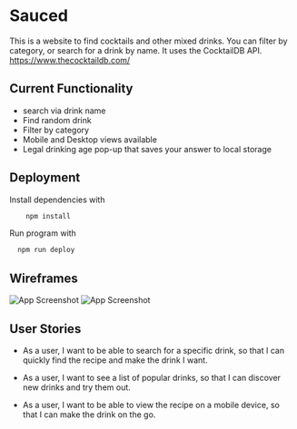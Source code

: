 # Sauced

This is a website to find cocktails and other mixed drinks. You can filter by category, or search for a drink by name. It uses the CocktailDB API.
https://www.thecocktaildb.com/


## Current Functionality
- search via drink name
- Find random drink
- Filter by category
- Mobile and Desktop views available
- Legal drinking age pop-up that saves your answer to local storage





## Deployment

Install dependencies with
```bash
    npm install
```
Run program with 

```bash
  npm run deploy
```


## Wireframes

![App Screenshot](https://imgur.com/pYUcRqY)
![App Screenshot](https://imgur.com/pYUcRqY)

## User Stories
 - As a user, I want to be able to search for a specific drink, so that I can quickly find the recipe and make the drink I want.

- As a user, I want to see a list of popular drinks, so that I can discover new drinks and try them out.

- As a user, I want to be able to view the recipe on a mobile device, so that I can make the drink on the go.